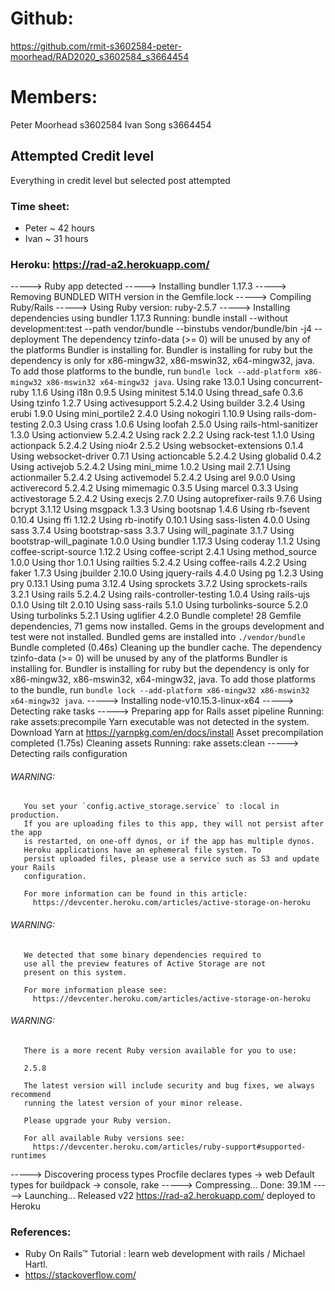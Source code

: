 # Github:
https://github.com/rmit-s3602584-peter-moorhead/RAD2020_s3602584_s3664454
# Members:
Peter Moorhead s3602584
Ivan Song s3664454
## Attempted Credit level
Everything in credit level but selected post attempted
### Time sheet:
- Peter ~ 42 hours
- Ivan ~ 31 hours
### Heroku: https://rad-a2.herokuapp.com/

-----> Ruby app detected
-----> Installing bundler 1.17.3
-----> Removing BUNDLED WITH version in the Gemfile.lock
-----> Compiling Ruby/Rails
-----> Using Ruby version: ruby-2.5.7
-----> Installing dependencies using bundler 1.17.3
       Running: bundle install --without development:test --path vendor/bundle --binstubs vendor/bundle/bin -j4 --deployment
       The dependency tzinfo-data (>= 0) will be unused by any of the platforms Bundler is installing for. Bundler is installing for ruby but the dependency is only for x86-mingw32, x86-mswin32, x64-mingw32, java. To add those platforms to the bundle, run `bundle lock --add-platform x86-mingw32 x86-mswin32 x64-mingw32 java`.
       Using rake 13.0.1
       Using concurrent-ruby 1.1.6
       Using i18n 0.9.5
       Using minitest 5.14.0
       Using thread_safe 0.3.6
       Using tzinfo 1.2.7
       Using activesupport 5.2.4.2
       Using builder 3.2.4
       Using erubi 1.9.0
       Using mini_portile2 2.4.0
       Using nokogiri 1.10.9
       Using rails-dom-testing 2.0.3
       Using crass 1.0.6
       Using loofah 2.5.0
       Using rails-html-sanitizer 1.3.0
       Using actionview 5.2.4.2
       Using rack 2.2.2
       Using rack-test 1.1.0
       Using actionpack 5.2.4.2
       Using nio4r 2.5.2
       Using websocket-extensions 0.1.4
       Using websocket-driver 0.7.1
       Using actioncable 5.2.4.2
       Using globalid 0.4.2
       Using activejob 5.2.4.2
       Using mini_mime 1.0.2
       Using mail 2.7.1
       Using actionmailer 5.2.4.2
       Using activemodel 5.2.4.2
       Using arel 9.0.0
       Using activerecord 5.2.4.2
       Using mimemagic 0.3.5
       Using marcel 0.3.3
       Using activestorage 5.2.4.2
       Using execjs 2.7.0
       Using autoprefixer-rails 9.7.6
       Using bcrypt 3.1.12
       Using msgpack 1.3.3
       Using bootsnap 1.4.6
       Using rb-fsevent 0.10.4
       Using ffi 1.12.2
       Using rb-inotify 0.10.1
       Using sass-listen 4.0.0
       Using sass 3.7.4
       Using bootstrap-sass 3.3.7
       Using will_paginate 3.1.7
       Using bootstrap-will_paginate 1.0.0
       Using bundler 1.17.3
       Using coderay 1.1.2
       Using coffee-script-source 1.12.2
       Using coffee-script 2.4.1
       Using method_source 1.0.0
       Using thor 1.0.1
       Using railties 5.2.4.2
       Using coffee-rails 4.2.2
       Using faker 1.7.3
       Using jbuilder 2.10.0
       Using jquery-rails 4.4.0
       Using pg 1.2.3
       Using pry 0.13.1
       Using puma 3.12.4
       Using sprockets 3.7.2
       Using sprockets-rails 3.2.1
       Using rails 5.2.4.2
       Using rails-controller-testing 1.0.4
       Using rails-ujs 0.1.0
       Using tilt 2.0.10
       Using sass-rails 5.1.0
       Using turbolinks-source 5.2.0
       Using turbolinks 5.2.1
       Using uglifier 4.2.0
       Bundle complete! 28 Gemfile dependencies, 71 gems now installed.
       Gems in the groups development and test were not installed.
       Bundled gems are installed into `./vendor/bundle`
       Bundle completed (0.46s)
       Cleaning up the bundler cache.
       The dependency tzinfo-data (>= 0) will be unused by any of the platforms Bundler is installing for. Bundler is installing for ruby but the dependency is only for x86-mingw32, x86-mswin32, x64-mingw32, java. To add those platforms to the bundle, run `bundle lock --add-platform x86-mingw32 x86-mswin32 x64-mingw32 java`.
-----> Installing node-v10.15.3-linux-x64
-----> Detecting rake tasks
-----> Preparing app for Rails asset pipeline
       Running: rake assets:precompile
       Yarn executable was not detected in the system.
       Download Yarn at https://yarnpkg.com/en/docs/install
       Asset precompilation completed (1.75s)
       Cleaning assets
       Running: rake assets:clean
-----> Detecting rails configuration
###### WARNING:
       You set your `config.active_storage.service` to :local in production.
       If you are uploading files to this app, they will not persist after the app
       is restarted, on one-off dynos, or if the app has multiple dynos.
       Heroku applications have an ephemeral file system. To
       persist uploaded files, please use a service such as S3 and update your Rails
       configuration.
       
       For more information can be found in this article:
         https://devcenter.heroku.com/articles/active-storage-on-heroku
       
###### WARNING:
       We detected that some binary dependencies required to
       use all the preview features of Active Storage are not
       present on this system.
       
       For more information please see:
         https://devcenter.heroku.com/articles/active-storage-on-heroku
       
###### WARNING:
       There is a more recent Ruby version available for you to use:
       
       2.5.8
       
       The latest version will include security and bug fixes, we always recommend
       running the latest version of your minor release.
       
       Please upgrade your Ruby version.
       
       For all available Ruby versions see:
         https://devcenter.heroku.com/articles/ruby-support#supported-runtimes
-----> Discovering process types
       Procfile declares types     -> web
       Default types for buildpack -> console, rake
-----> Compressing...
       Done: 39.1M
-----> Launching...
       Released v22
       https://rad-a2.herokuapp.com/ deployed to Heroku

### References:
- Ruby On Rails™ Tutorial : learn web development with rails / Michael Hartl.
- https://stackoverflow.com/
